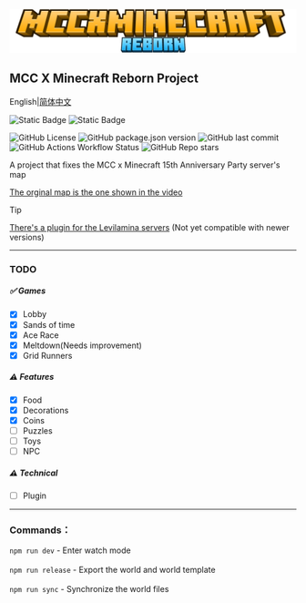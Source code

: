 ![logo](./logo.png)

## MCC X Minecraft Reborn Project

English|[简体中文](./README_zh_CN.md)<br>

![Static Badge](https://img.shields.io/badge/minecraft-1.21.80-purple)
![Static Badge](https://img.shields.io/badge/API-2.0.0--beta-purple)

![GitHub License](https://img.shields.io/github/license/Howie114514/MCCxMinecraftReborn)
![GitHub package.json version](https://img.shields.io/github/package-json/v/Howie114514/MCCxMinecraftReborn)
![GitHub last commit](https://img.shields.io/github/last-commit/Howie114514/MCCxMinecraftReborn)
![GitHub Actions Workflow Status](https://img.shields.io/github/actions/workflow/status/Howie114514/MCCxMinecraftReborn/build.yml)
![GitHub Repo stars](https://img.shields.io/github/stars/Howie114514/MCCxMinecraftReborn?style=flat)

A project that fixes the MCC x Minecraft 15th Anniversary Party server's map

[The orginal map is the one shown in the video](https://www.bilibili.com/video/BV1r7iwedEZe/)
<br>

> [!TIP]
>
> [There's a plugin for the Levilamina servers](https://github.com/Howie114514/MCCxMinecraftReborn-llplugin) (Not yet compatible with newer versions)

---

### TODO

##### ✅ Games

- [x] Lobby
- [x] Sands of time
- [x] Ace Race
- [x] Meltdown(Needs improvement)
- [x] Grid Runners

##### ⚠️ Features

- [x] Food
- [x] Decorations
- [x] Coins
- [ ] Puzzles
- [ ] Toys
- [ ] NPC

##### ⚠️ Technical

- [ ] Plugin

---

### Commands：

`npm run dev` - Enter watch mode<br><br>
`npm run release` - Export the world and world template<br><br>
`npm run sync` - Synchronize the world files
